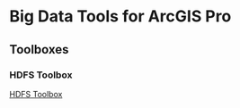 # Big Data Tools for ArcGIS Pro

## Toolboxes

### HDFS Toolbox
[HDFS Toolbox](https://github.com/carloseduardotoledo/bigdata_arctoolbox/tree/master/hdfs)
